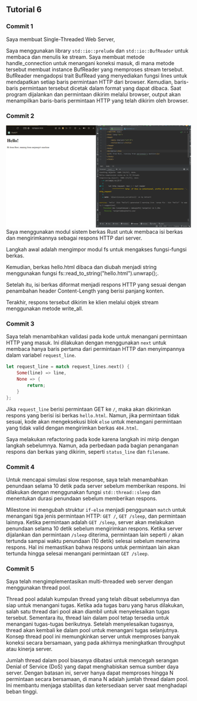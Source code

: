 ## Tutorial 6
### Commit 1
Saya membuat Single-Threaded Web Server,

Saya menggunakan library `std::io::prelude` dan `std::io::BufReader` untuk membaca dan menulis ke stream. 
Saya membuat metode handle_connection untuk menangani koneksi masuk, 
di mana metode tersebut membuat instance BufReader yang memproses stream tersebut. 
BufReader mengadopsi trait BufRead yang menyediakan fungsi lines untuk mendapatkan setiap baris permintaan HTTP dari browser. Kemudian, baris-baris permintaan tersebut dicetak dalam format yang dapat dibaca. Saat program dijalankan dan permintaan dikirim melalui browser, output akan menampilkan baris-baris permintaan HTTP yang telah dikirim oleh browser.
### Commit 2

![commit2.png](assets%2Fimg%2Fcommit2.png)
Saya menggunakan modul sistem berkas Rust untuk membaca isi berkas dan mengirimkannya sebagai respons HTTP dari server.

Langkah awal adalah mengimpor modul fs untuk mengakses fungsi-fungsi berkas. 

Kemudian, berkas hello.html dibaca dan diubah menjadi string menggunakan fungsi fs::read_to_string("hello.html").unwrap();. 

Setelah itu, isi berkas diformat menjadi respons HTTP yang sesuai dengan penambahan header Content-Length yang berisi panjang konten. 

Terakhir, respons tersebut dikirim ke klien melalui objek stream menggunakan metode write_all.
### Commit 3
Saya telah menambahkan validasi pada kode untuk menangani permintaan HTTP yang masuk. Ini dilakukan dengan menggunakan `next` untuk membaca hanya baris pertama dari permintaan HTTP dan menyimpannya dalam variabel `request_line`.
```rust
let request_line = match request_lines.next() {
    Some(line) => line,
    None => {
        return;
    }
};
```
Jika `request_line` berisi permintaan GET ke `/`, maka akan dikirimkan respons yang berisi isi berkas `hello.html`. Namun, jika permintaan tidak sesuai, kode akan mengeksekusi blok `else` untuk menangani permintaan yang tidak valid dengan mengirimkan berkas `404.html`.

Saya melakukan refactoring pada kode karena langkah ini mirip dengan langkah sebelumnya. Namun, ada perbedaan pada bagian penanganan respons dan berkas yang dikirim, seperti `status_line` dan `filename`.

### Commit 4
Untuk mencapai simulasi slow response, saya telah menambahkan penundaan selama 10 detik pada server sebelum memberikan respons. Ini dilakukan dengan menggunakan fungsi `std::thread::sleep` dan menentukan durasi penundaan sebelum memberikan respons.

Milestone ini mengubah struktur `if-else` menjadi penggunaan `match` untuk menangani tiga jenis permintaan HTTP: `GET /`, `GET /sleep`, dan permintaan lainnya. Ketika permintaan adalah `GET /sleep`, server akan melakukan penundaan selama 10 detik sebelum mengirimkan respons. Ketika server dijalankan dan permintaan `/sleep` diterima, permintaan lain seperti `/` akan tertunda sampai waktu penundaan (10 detik) selesai sebelum menerima respons. Hal ini memastikan bahwa respons untuk permintaan lain akan tertunda hingga selesai menangani permintaan `GET /sleep`.

### Commit 5
Saya telah mengimplementasikan multi-threaded web server dengan menggunakan thread pool.

Thread pool adalah kumpulan thread yang telah dibuat sebelumnya dan siap untuk menangani tugas. Ketika ada tugas baru yang harus dilakukan, salah satu thread dari pool akan diambil untuk menyelesaikan tugas tersebut. Sementara itu, thread lain dalam pool tetap tersedia untuk menangani tugas-tugas berikutnya. Setelah menyelesaikan tugasnya, thread akan kembali ke dalam pool untuk menangani tugas selanjutnya. Konsep thread pool ini memungkinkan server untuk memproses banyak koneksi secara bersamaan, yang pada akhirnya meningkatkan throughput atau kinerja server.

Jumlah thread dalam pool biasanya dibatasi untuk mencegah serangan Denial of Service (DoS) yang dapat menghabiskan semua sumber daya server. Dengan batasan ini, server hanya dapat memproses hingga N permintaan secara bersamaan, di mana N adalah jumlah thread dalam pool. Ini membantu menjaga stabilitas dan ketersediaan server saat menghadapi beban tinggi.